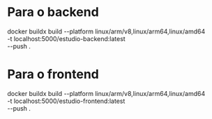 # Para o backend
docker buildx build --platform linux/arm/v8,linux/arm64,linux/amd64 \
  -t localhost:5000/estudio-backend:latest \
  --push .

# Para o frontend
docker buildx build --platform linux/arm/v8,linux/arm64,linux/amd64 \
  -t localhost:5000/estudio-frontend:latest \
  --push .
  